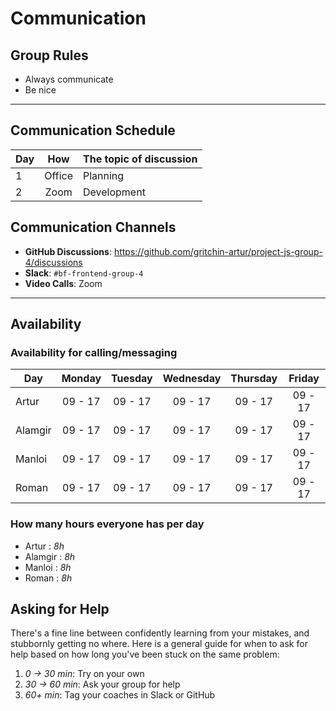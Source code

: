 # Communication

## Group Rules

<!-- any general rules you'd like to set for your group? -->

- Always communicate
- Be nice

---

## Communication Schedule

| Day |  How   | The topic of discussion |
| --- | :----: | ----------------------- |
| 1   | Office | Planning                |
| 2   |  Zoom  | Development             |

## Communication Channels

- **GitHub Discussions**:
  <https://github.com/gritchin-artur/project-js-group-4/discussions>
- **Slack**: `#bf-frontend-group-4`
- **Video Calls**: Zoom

---

## Availability

### Availability for calling/messaging

| Day     | Monday  | Tuesday | Wednesday | Thursday | Friday  |
| ------- | :-----: | :-----: | :-------: | :------: | :-----: |
| Artur   | 09 - 17 | 09 - 17 |  09 - 17  | 09 - 17  | 09 - 17 |
| Alamgir | 09 - 17 | 09 - 17 |  09 - 17  | 09 - 17  | 09 - 17 |
| Manloi  | 09 - 17 | 09 - 17 |  09 - 17  | 09 - 17  | 09 - 17 |
| Roman   | 09 - 17 | 09 - 17 |  09 - 17  | 09 - 17  | 09 - 17 |

### How many hours everyone has per day

- Artur : _8h_
- Alamgir : _8h_
- Manloi : _8h_
- Roman : _8h_

## Asking for Help

There's a fine line between confidently learning from your mistakes, and
stubbornly getting no where. Here is a general guide for when to ask for help
based on how long you've been stuck on the same problem:

1. _0 -> 30 min_: Try on your own
2. _30 -> 60 min_: Ask your group for help
3. _60+ min_: Tag your coaches in Slack or GitHub
